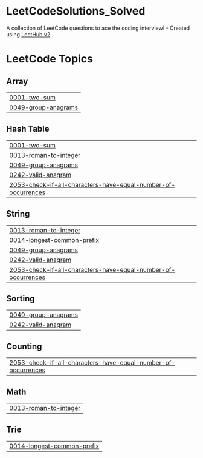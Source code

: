 # LeetCodeSolutions_Solved
A collection of LeetCode questions to ace the coding interview! - Created using [LeetHub v2](https://github.com/arunbhardwaj/LeetHub-2.0)

<!---LeetCode Topics Start-->
# LeetCode Topics
## Array
|  |
| ------- |
| [0001-two-sum](https://github.com/omicron9009/LeetCodeSolutions_Solved/tree/master/0001-two-sum) |
| [0049-group-anagrams](https://github.com/omicron9009/LeetCodeSolutions_Solved/tree/master/0049-group-anagrams) |
## Hash Table
|  |
| ------- |
| [0001-two-sum](https://github.com/omicron9009/LeetCodeSolutions_Solved/tree/master/0001-two-sum) |
| [0013-roman-to-integer](https://github.com/omicron9009/LeetCodeSolutions_Solved/tree/master/0013-roman-to-integer) |
| [0049-group-anagrams](https://github.com/omicron9009/LeetCodeSolutions_Solved/tree/master/0049-group-anagrams) |
| [0242-valid-anagram](https://github.com/omicron9009/LeetCodeSolutions_Solved/tree/master/0242-valid-anagram) |
| [2053-check-if-all-characters-have-equal-number-of-occurrences](https://github.com/omicron9009/LeetCodeSolutions_Solved/tree/master/2053-check-if-all-characters-have-equal-number-of-occurrences) |
## String
|  |
| ------- |
| [0013-roman-to-integer](https://github.com/omicron9009/LeetCodeSolutions_Solved/tree/master/0013-roman-to-integer) |
| [0014-longest-common-prefix](https://github.com/omicron9009/LeetCodeSolutions_Solved/tree/master/0014-longest-common-prefix) |
| [0049-group-anagrams](https://github.com/omicron9009/LeetCodeSolutions_Solved/tree/master/0049-group-anagrams) |
| [0242-valid-anagram](https://github.com/omicron9009/LeetCodeSolutions_Solved/tree/master/0242-valid-anagram) |
| [2053-check-if-all-characters-have-equal-number-of-occurrences](https://github.com/omicron9009/LeetCodeSolutions_Solved/tree/master/2053-check-if-all-characters-have-equal-number-of-occurrences) |
## Sorting
|  |
| ------- |
| [0049-group-anagrams](https://github.com/omicron9009/LeetCodeSolutions_Solved/tree/master/0049-group-anagrams) |
| [0242-valid-anagram](https://github.com/omicron9009/LeetCodeSolutions_Solved/tree/master/0242-valid-anagram) |
## Counting
|  |
| ------- |
| [2053-check-if-all-characters-have-equal-number-of-occurrences](https://github.com/omicron9009/LeetCodeSolutions_Solved/tree/master/2053-check-if-all-characters-have-equal-number-of-occurrences) |
## Math
|  |
| ------- |
| [0013-roman-to-integer](https://github.com/omicron9009/LeetCodeSolutions_Solved/tree/master/0013-roman-to-integer) |
## Trie
|  |
| ------- |
| [0014-longest-common-prefix](https://github.com/omicron9009/LeetCodeSolutions_Solved/tree/master/0014-longest-common-prefix) |
<!---LeetCode Topics End-->